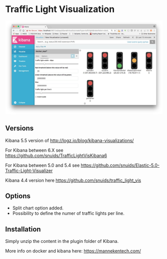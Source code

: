 # Traffic Light Visualization

![Transform Vis](https://raw.githubusercontent.com/snuids/TrafficLightVisKibana5.5/master/TrafficLight5.5.jpg)

## Versions
Kibana 5.5 version of http://logz.io/blog/kibana-visualizations/

For Kibana between 6.X see https://github.com/snuids/TrafficLightVisKibana6

For Kibana between 5.0 and 5.4 see https://github.com/snuids/Elastic-5.0-Traffic-Light-Visualizer 

Kibana 4.4 version here https://github.com/snuids/traffic_light_vis


## Options
* Split chart option added. 
* Possibility to define the numer of traffic lights per line.

## Installation
Simply unzip the content in the plugin folder of Kibana.

More info on docker and kibana here: https://mannekentech.com/


